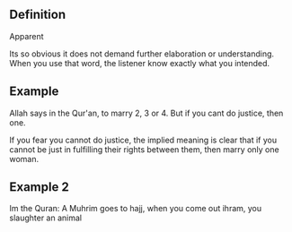 ## Definition
Apparent

Its so obvious it does not demand further elaboration or understanding. When you use that word, the listener know exactly what you intended.

## Example
Allah says in the Qur'an, to marry 2, 3 or 4. But if you cant do justice, then one.

If you fear you cannot do justice, the implied meaning is clear that if you cannot be just in fulfilling their rights between them, then marry only one woman.

## Example 2
Im the Quran: A Muhrim goes to hajj, when you come out ihram, you slaughter an animal
